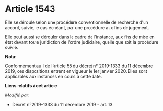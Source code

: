 # Article 1543

Elle se déroule selon une procédure conventionnelle de recherche d'un accord, suivie, le cas échéant, par une procédure aux
fins de jugement.

Elle peut aussi se dérouler dans le cadre de l'instance, aux fins de mise en état devant toute juridiction de l'ordre
judiciaire, quelle que soit la procédure suivie.

**Nota:**

Conformément au I de l’article 55 du décret n° 2019-1333 du 11 décembre 2019, ces dispositions entrent en vigueur le 1er
janvier 2020. Elles sont applicables aux instances en cours à cette date.

**Liens relatifs à cet article**

_Modifié par_:

  - Décret n°2019-1333 du 11 décembre 2019 - art. 13
